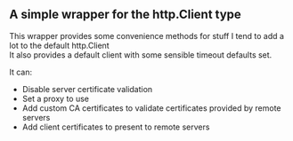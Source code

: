 ## A simple wrapper for the http.Client type ##

This wrapper provides some convenience methods for stuff I tend to add a lot to the default http.Client  
It also provides a default client with some sensible timeout defaults set.

It can:
* Disable server certificate validation
* Set a proxy to use
* Add custom CA certificates to validate certificates provided by remote servers
* Add client certificates to present to remote servers